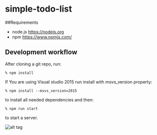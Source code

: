 # simple-todo-list

##Requirements

* node.js https://nodejs.org
* npm https://www.npmjs.com/

## Development workflow

After cloning a git repo, run:

    % npm install

If You are using Visual studio 2015 run install with msvs_version property:

	% npm install --msvs_version=2015
	
to install all needed dependencies and then:

    % npm run start

to start a server.

![alt tag](http://i.imgur.com/BlwUaBm.png?1)

